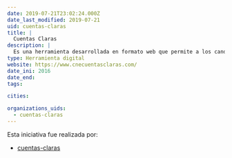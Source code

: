 ```yaml
---
date: 2019-07-21T23:02:24.000Z
date_last_modified: 2019-07-21
uid: cuentas-claras
title: |
  Cuentas Claras
description: |
  Es una herramienta desarrollada en formato web que permite a los candidatos que aspiren a cargos de elección popular y organziaciones políticas, reportar los movimientos contables de sus campañas de acuerdo con lo estipulado en el marco normativo colombiano, con el fin de contribuir a la eficacia, eficiencia y transparencia del proceso de recolección, sistematización y rendición de cuentas sobre financiación de campañas y partidos.
type: Herramienta digital
website: https://www.cnecuentasclaras.com/
date_ini: 2016
date_end: 
tags:

cities: 

organizations_uids:
  - cuentas-claras
---
```


Esta iniciativa fue realizada por:

- [cuentas-claras](/organizaciones/cuentas-claras)
